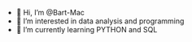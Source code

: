 - 👋 Hi, I’m @Bart-Mac
- 👀 I’m interested in data analysis and programming
- 🌱 I’m currently learning PYTHON and SQL

<!---
Bart-Mac/Bart-Mac is a ✨ special ✨ repository because its `README.md` (this file) appears on your GitHub profile.
You can click the Preview link to take a look at your changes.
--->
